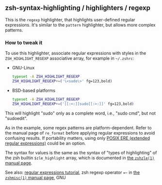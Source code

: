 zsh-syntax-highlighting / highlighters / regexp
------------------------------------------------

This is the `regexp` highlighter, that highlights user-defined regular
expressions. It's similar to the `pattern` highlighter, but allows more complex
patterns.

### How to tweak it

To use this highlighter, associate regular expressions with styles in the
`ZSH_HIGHLIGHT_REGEXP` associative array, for example in `~/.zshrc`:

* GNU-Linux

  ```zsh
  typeset -A ZSH_HIGHLIGHT_REGEXP
  ZSH_HIGHLIGHT_REGEXP+=('\<sudo\>' fg=123,bold)
  ```

* BSD-based platforms

  ```zsh
  typeset -A ZSH_HIGHLIGHT_REGEXP
  ZSH_HIGHLIGHT_REGEXP+=('[[:<:]]sudo[[:>:]]' fg=123,bold)
  ```

This will highlight "sudo" only as a complete word, i.e., "sudo cmd", but not "sudoedit".

As in the example, some regex patterns are platform-dependent. Refer to the 
manual page of `re_format` before applying regular expressions to avoid confusing 
results. If portability matters, using only [POSIX ERE (extended regular 
expressions)][POSIX_ERE] could be an option.

The syntax for values is the same as the syntax of "types of highlighting" of
the zsh builtin `$zle_highlight` array, which is documented in [the `zshzle(1)`
manual page][zshzle-Character-Highlighting].

See also: [regular expressions tutorial][perlretut], zsh regexp operator `=~`
in [the `zshmisc(1)` manual page][zshmisc-Conditional-Expressions], GNU

[POSIX_ERE]: https://pubs.opengroup.org/onlinepubs/9699919799/basedefs/V1_chap09.html#tag_09_04
[zshzle-Character-Highlighting]: http://zsh.sourceforge.net/Doc/Release/Zsh-Line-Editor.html#Character-Highlighting
[perlretut]: http://perldoc.perl.org/perlretut.html
[zshmisc-Conditional-Expressions]: http://zsh.sourceforge.net/Doc/Release/Conditional-Expressions.html#Conditional-Expressions
